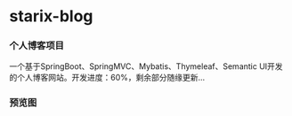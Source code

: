 # starix-blog
### 个人博客项目
一个基于SpringBoot、SpringMVC、Mybatis、Thymeleaf、Semantic UI开发的个人博客网站。开发进度：60%，剩余部分随缘更新...

### 预览图
